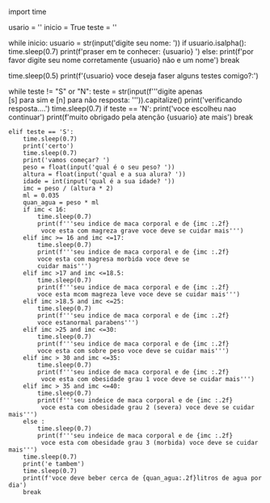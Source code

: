 import time

usario = ''
inicio = True
teste = ''

while inicio:
    usuario = str(input('digite seu nome: '))
    if usuario.isalpha():
        time.sleep(0.7)
        print(f'praser em te conhecer: {usuario} ')
    else:
        print(f'por favor digite seu nome corretamente {usuario} não e um nome')
    break

time.sleep(0.5)
print(f'{usuario} voce deseja faser alguns testes comigo?:')

while teste != "S" or "N":
    teste = str(input(f'''digite  apenas  
    [s] para sim  e 
    [n] para não 
    resposta:  ''')).capitalize()
    print('verificando resposta....')
    time.sleep(0.7)
    if teste == 'N':
        print('voce escolheu nao continuar')
        print(f'muito obrigado pela atenção {usuario} ate mais')
        break

    elif teste == 'S':
        time.sleep(0.7)
        print('certo')
        time.sleep(0.7)
        print('vamos começar? ')
        peso = float(input('qual é o seu peso? '))
        altura = float(input('qual e a sua alura? '))
        idade = int(input('qual é a sua idade? '))
        imc = peso / (altura * 2)
        ml = 0.035
        quan_agua = peso * ml
        if imc < 16:
            time.sleep(0.7)
            print(f'''seu indice de maca corporal e de {imc :.2f}
             voce esta com magreza grave voce deve se cuidar mais''')
        elif imc >= 16 and imc <=17:
            time.sleep(0.7)
            print(f'''seu indice de maca corporal e de {imc :.2f}
            voce esta com magresa morbida voce deve se
            cuidar mais''')
        elif imc >17 and imc <=18.5:
            time.sleep(0.7)
            print(f'''seu indice de maca corporal e de {imc :.2f}
            voce esta mcom magreza leve voce deve se cuidar mais''')
        elif imc >18.5 and imc <=25:
            time.sleep(0.7)
            print(f'''seu indice de maca corporal e de {imc :.2f}
            voce estanormal parabens''')
        elif imc >25 and imc <=30:
            time.sleep(0.7)
            print(f'''seu indice de maca corporal e de {imc :.2f}
            voce esta com sobre peso voce deve se cuidar mais''')
        elif imc > 30 and imc <=35:
            time.sleep(0.7)
            print(f'''seu indice de maca corporal e de {imc :.2f}
             voce esta com obesidade grau 1 voce deve se cuidar mais''')
        elif imc > 35 and imc <=40:
            time.sleep(0.7)
            print(f'''seu indeice de maca corporal e de {imc :.2f}
             voce esta com obesidade grau 2 (severa) voce deve se cuidar mais''')
        else :
            time.sleep(0.7)
            print(f'''seu indeice de maca corporal e de {imc :.2f}
             voce esta com obesidade grau 3 (morbida) voce deve se cuidar mais''')
        time.sleep(0.7)
        print('e tambem')
        time.sleep(0.7)
        print(f'voce deve beber cerca de {quan_agua:.2f}litros de agua por dia')
        break



